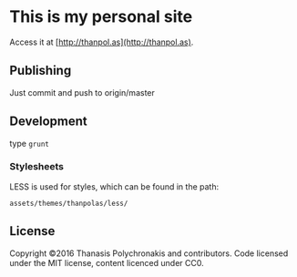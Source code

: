 # This is my personal site

Access it at [http://thanpol.as](http://thanpol.as).

## Publishing

Just commit and push to origin/master

## Development

type `grunt`

### Stylesheets

LESS is used for styles, which can be found in the path:

```
assets/themes/thanpolas/less/
```

## License

Copyright ©2016 Thanasis Polychronakis and contributors. Code licensed under the MIT license, content licenced under CC0.

